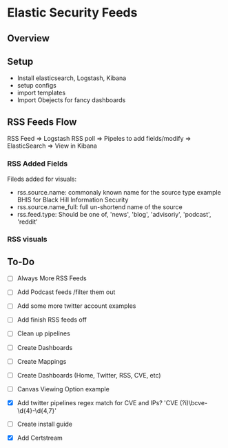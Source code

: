 # Elastic Security Feeds

## Overview

## Setup
- Install elasticsearch, Logstash, Kibana
- setup configs
- import templates
- Import Obejects for fancy dashboards

## RSS Feeds Flow
RSS Feed => Logstash RSS poll => Pipeles to add fields/modify => ElasticSearch => View in Kibana

### RSS Added Fields
Fileds added for visuals:
- rss.source.name: commonaly known name for the source type example BHIS for Black Hill Information Security
- rss.source.name_full: full un-shortend name of the source
- rss.feed.type: Should be one of, 'news', 'blog', 'advisoriy', 'podcast', 'reddit'

### RSS visuals


## To-Do
- [ ] Always More RSS Feeds
- [ ] Add Podcast feeds /filter them out
- [ ] Add some more twitter account examples
- [ ] Add finish RSS feeds off
- [ ] Clean up pipelines
- [ ] Create Dashboards
- [ ] Create Mappings 
- [ ] Create Dashboards (Home, Twitter, RSS, CVE, etc)
- [ ] Canvas Viewing Option example 
- [x] Add twitter pipelines regex match for CVE and IPs? 'CVE (?i)\bcve\-\d{4}-\d{4,7}'
- [ ] Create install guide

- [x] Add Certstream
